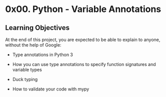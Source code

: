 # 0x00. Python - Variable Annotations

## Learning Objectives

At the end of this project, you are expected to be able to explain to anyone, without the help of Google:

* Type annotations in Python 3

* How you can use type annotations to specify function signatures and variable types

* Duck typing

* How to validate your code with mypy
